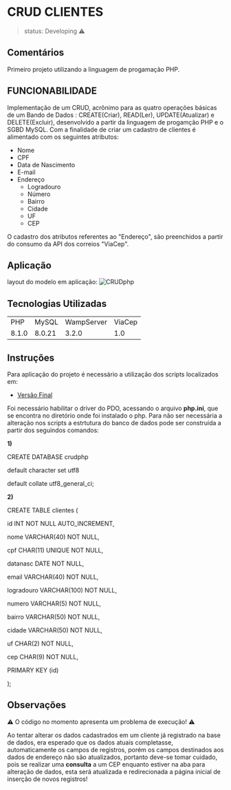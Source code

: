 <h1>CRUD CLIENTES</h1>

>status: Developing ⚠️



## Comentários



Primeiro projeto utilizando a linguagem de progamação PHP.

## FUNCIONABILIDADE

Implementação de um CRUD, acrônimo para as quatro operações básicas de um Bando de Dados : CREATE(Criar), READ(Ler), UPDATE(Atualizar) e DELETE(Excluir), desenvolvido a partir da 
linguagem de progamção PHP e o SGBD MySQL. Com a finalidade de criar um cadastro de clientes é alimentado com os seguintes atributos:
+ Nome
+ CPF
+ Data de Nascimento
+ E-mail
+ Endereço
  + Logradouro
  + Número
  + Bairro
  + Cidade
  + UF
  + CEP

O cadastro dos atributos referentes ao "Endereço", são preenchidos a partir do consumo da API dos correios "ViaCep".

## Aplicação

layout do modelo em aplicação:
![CRUDphp](https://user-images.githubusercontent.com/79478309/122689527-9dd55d80-d1f9-11eb-95f9-aaa39c305eb4.jpeg)

## Tecnologias Utilizadas
<table>
  <tr>
    <td>PHP</td>
    <td>MySQL</td>
    <td>WampServer</td>
    <td>ViaCep</td>
  </tr>
  <tr>
    <td>8.1.0</td>
    <td>8.0.21</td>
    <td>3.2.0</td>
    <td>1.0</td>
  </tr>
</table>

## Instruções
Para aplicação do projeto é necessário a utilização dos scripts localizados em:
- [Versão Final](https://github.com/JoseTeixeiraMendesJunior/CRUD-php/tree/main/C%C3%B3digo/Vers%C3%A3o%20Final)

Foi necessário habilitar o driver do PDO, acessando o arquivo **php.ini**, que se encontra no diretório onde foi instalado o php.
Para não ser necessária a alteração nos scripts a estrtutura do banco de dados pode ser construída a partir dos seguindos comandos:


**1)** 

CREATE DATABASE crudphp


default character set utf8


default collate utf8_general_ci;

**2)**


CREATE TABLE clientes (


id INT NOT NULL AUTO_INCREMENT,


nome VARCHAR(40) NOT NULL,


cpf CHAR(11) UNIQUE NOT NULL,


datanasc DATE NOT NULL,


email VARCHAR(40) NOT NULL,


logradouro VARCHAR(100) NOT NULL,


numero VARCHAR(5) NOT NULL,


bairro VARCHAR(50) NOT NULL,


cidade VARCHAR(50) NOT NULL,


uf CHAR(2) NOT NULL,


cep CHAR(9) NOT NULL,


PRIMARY KEY (id)


);

## Observações
⚠️ O código no momento apresenta um problema de execução! ⚠️


Ao tentar alterar os dados cadastrados em um cliente já registrado na base de dados, era esperado que os dados atuais completasse, automaticamente os campos de registros, porém os campos destinados aos dados de endereço não são atualizados, portanto deve-se tomar cuidado, pois se realizar uma **consulta** a um CEP enquanto estiver na aba para alteração de dados, esta será atualizada e redirecionada a página inicial de inserção de novos registros!
